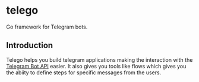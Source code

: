# telego
Go framework for Telegram bots.

## Introduction
Telego helps you build telegram applications making the interaction with the [Telegram Bot API](https://core.telegram.org/bots/api) easier. It also gives you tools like flows which gives you the abiity to define steps for specific messages from the users.
